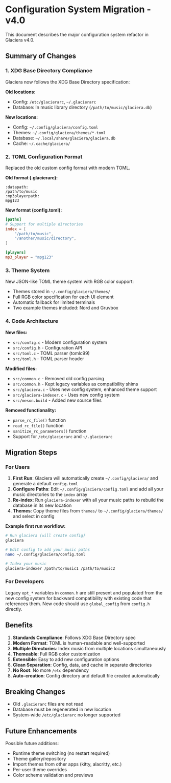 # Configuration System Migration - v4.0

This document describes the major configuration system refactor in Glaciera v4.0.

## Summary of Changes

### 1. XDG Base Directory Compliance

Glaciera now follows the XDG Base Directory specification:

**Old locations:**
- Config: `/etc/glacierarc`, `~/.glacierarc`
- Database: In music library directory (`/path/to/music/glaciera.db`)

**New locations:**
- Config: `~/.config/glaciera/config.toml`
- Themes: `~/.config/glaciera/themes/*.toml`
- Database: `~/.local/share/glaciera/glaciera.db`
- Cache: `~/.cache/glaciera/`

### 2. TOML Configuration Format

Replaced the old custom config format with modern TOML.

**Old format (.glacierarc):**
```
:datapath:
/path/to/music
:mp3playerpath:
mpg123
```

**New format (config.toml):**
```toml
[paths]
# Support for multiple directories
index = [
    "/path/to/music",
    "/another/music/directory",
]

[players]
mp3_player = "mpg123"
```

### 3. Theme System

New JSON-like TOML theme system with RGB color support:
- Themes stored in `~/.config/glaciera/themes/`
- Full RGB color specification for each UI element
- Automatic fallback for limited terminals
- Two example themes included: Nord and Gruvbox

### 4. Code Architecture

**New files:**
- `src/config.c` - Modern configuration system
- `src/config.h` - Configuration API
- `src/toml.c` - TOML parser (tomlc99)
- `src/toml.h` - TOML parser header

**Modified files:**
- `src/common.c` - Removed old config parsing
- `src/common.h` - Kept legacy variables as compatibility shims
- `src/glaciera.c` - Uses new config system, enhanced theme support
- `src/glaciera-indexer.c` - Uses new config system
- `src/meson.build` - Added new source files

**Removed functionality:**
- `parse_rc_file()` function
- `read_rc_file()` function  
- `sanitize_rc_parameters()` function
- Support for `/etc/glacierarc` and `~/.glacierarc`

## Migration Steps

### For Users

1. **First Run**: Glaciera will automatically create `~/.config/glaciera/` and generate a default `config.toml`
2. **Configure Paths**: Edit `~/.config/glaciera/config.toml` and add all your music directories to the `index` array
3. **Re-index**: Run `glaciera-indexer` with all your music paths to rebuild the database in its new location
4. **Themes**: Copy theme files from `themes/` to `~/.config/glaciera/themes/` and select in config

**Example first run workflow:**
```bash
# Run glaciera (will create config)
glaciera

# Edit config to add your music paths
nano ~/.config/glaciera/config.toml

# Index your music
glaciera-indexer /path/to/music1 /path/to/music2
```

### For Developers

Legacy `opt_*` variables in `common.h` are still present and populated from the new config system for backward compatibility with existing code that references them. New code should use `global_config` from `config.h` directly.

## Benefits

1. **Standards Compliance**: Follows XDG Base Directory spec
2. **Modern Format**: TOML is human-readable and well-supported
3. **Multiple Directories**: Index music from multiple locations simultaneously
4. **Themeable**: Full RGB color customization
5. **Extensible**: Easy to add new configuration options
6. **Clean Separation**: Config, data, and cache in separate directories
7. **No Root**: No more `/etc` dependency
8. **Auto-creation**: Config directory and default file created automatically

## Breaking Changes

- Old `.glacierarc` files are not read
- Database must be regenerated in new location
- System-wide `/etc/glacierarc` no longer supported

## Future Enhancements

Possible future additions:
- Runtime theme switching (no restart required)
- Theme gallery/repository
- Import themes from other apps (kitty, alacritty, etc.)
- Per-user theme overrides
- Color scheme validation and previews
